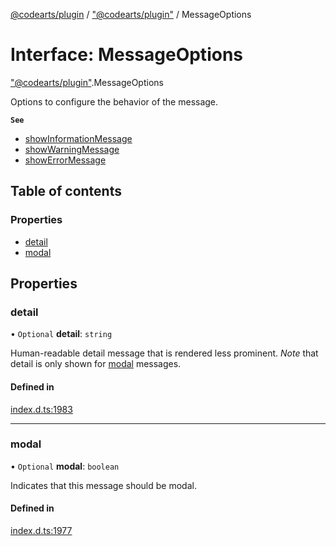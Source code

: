 [@codearts/plugin](../README.md) / ["@codearts/plugin"](../modules/_codearts_plugin_.md) / MessageOptions

# Interface: MessageOptions

["@codearts/plugin"](../modules/_codearts_plugin_.md).MessageOptions

Options to configure the behavior of the message.

**`See`**

 - [showInformationMessage](../modules/codearts_plugin_.window.md#showinformationmessage)
 - [showWarningMessage](../modules/codearts_plugin_.window.md#showwarningmessage)
 - [showErrorMessage](../modules/codearts_plugin_.window.md#showerrormessage)

## Table of contents

### Properties

- [detail](codearts_plugin_.MessageOptions.md#detail)
- [modal](codearts_plugin_.MessageOptions.md#modal)

## Properties

### detail

• `Optional` **detail**: `string`

Human-readable detail message that is rendered less prominent. _Note_ that detail
is only shown for [modal](codearts_plugin_.MessageOptions.md#modal) messages.

#### Defined in

[index.d.ts:1983](https://github.com/shuyaqian/cloudide-plugin-api/blob/3fbdd11/index.d.ts#L1983)

___

### modal

• `Optional` **modal**: `boolean`

Indicates that this message should be modal.

#### Defined in

[index.d.ts:1977](https://github.com/shuyaqian/cloudide-plugin-api/blob/3fbdd11/index.d.ts#L1977)
